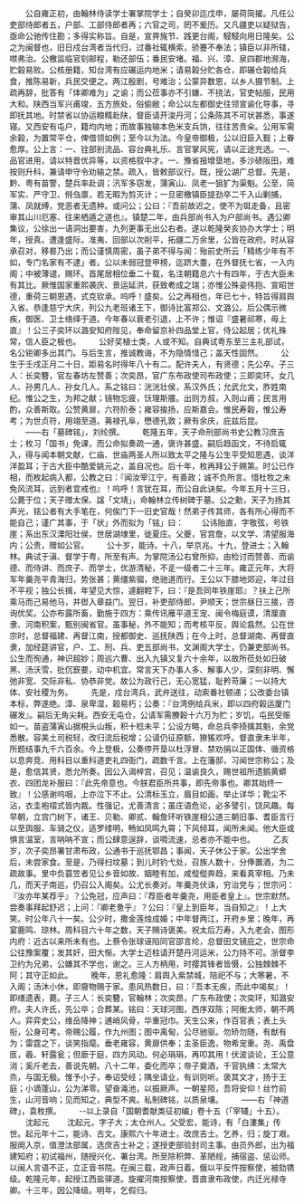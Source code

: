 <!-- { "loadSidebar": true } -->
　　公自雍正初，由翰林侍读学士署掌院学士；自癸卯迄戊申，屡荷简擢。凡任公吏部侍郎者五，户部、工部侍郎者再；六官之司，罔不爰历。又凡疆吏以疑狱告，亟命公驰传住勘；多得实称旨。自是，宣畀旄节、践更台阁，駸駸向用日隆矣。公之为闽督也，旧日戍台湾者当代归，过番社辄横索，骄蹇不奉法；镇臣以非所辖，噤弗治。公檄监临官刻邮程，勒还部伍；番民安堵。福、兴、漳、泉四郡地濒海，贮榖易败。公核册籍，知台湾有应碾运内地米；请易榖分贮各仓，即碾仓榖给兵食，推陈易新，兵民交便之。两江殷剧，号难治；公蒙异数恩，以乡人摄节制。上疏再辞，批答有「体卿难为」之谕；而公莅事亦不引嫌、不挠法，官吏帖服，民用大和。陕西当军兴甫竣，五方旅处，俗偷敝；命公以左都御史往领宣谕化导事，寻即抚其地。时禁省以协运粮糈赴陕，督臣请开浚丹河；公条陈其不可状甚悉，事遂寝。又西安有屯户，籍均内地；而故事独输本色米支兵饷，往往苦贵籴。公用军需余榖，为置常平仓，俾借领如例；至今以为法。今皇帝御极，公以旧臣入觐；上眷愈厚。公上言：一、铨部别流品、容台典礼乐、言官掌风宪，请以正途充选。一、品官进用，请以特晋优异等，以资格叙中才。一、豫省报增垦地，多沙碛阪田，难按则升科，兼请申守令劝输之禁。疏入，皆敕部议行。既，授公湖广总督。先是，黔、粤有苗警，楚兵率赴调；汛军多窃发，蒲寅山、凤老一狙犷为渠魁。公至，简军实、严守卫、偫刍廪，若无暇为剪灭计；一旦密檄镇臣提劲卒二千入山剿捕，蒲、凤就缚，党恶者无遗种。或问公；公曰：『吾前故迟之，使不为铤走备，且密审其山川厄塞、往来栖遁之道也』。镇楚二年，由兵部尚书入为户部尚书。遇公卿集议，公徐出一语洞出要害，九列更事无出公右者。遂以乾隆癸亥协办大学士；明年，授真。遭逢盛际，准夷、回部以次削平，拓疆二万余里，公皆在政府。时从容承召对，移晷乃出；而公谨慎周密，虽子弟不得与闻：殆前史所云「精练少年有不如，专门名家有不逮」者。公以未弱冠登甲榜，迄跻大耋，在外督抚七省，一入内阁；中被薄谴，赐环。首尾居相位垂二十载，名注朝籍总六十有四年，于古大臣未有其比。厥惟国家重熙袭庆、景运延洪，获致耇成之瑞；亦惟公殊姿伟抱、宣昭世德，重荷三朝恩遇，式克钦承。呜呼！盛矣。公之再相也，年已七十，特旨得肩舆入省。恭逢慈宁大庆，列公九老班诸王下，御诗比富郑公、文潞公。后公偶示微疾，御医、卫士络绎于道。今年春以衰老引退，上不许；惟诏『盛暑祁寒，毋上直』！公三子奕环以潞安知府陛见，奉命留京补四品堂上官，侍公起居；优礼殊常，信人臣之极也。
　　公好奖植士类，人或不知。自典试粤东至三主礼部试，名公钜卿多出其门。与后生言，推诚教诲，不为隐情惜己；盖天性固然。
　　公生于壬戌正月二十日，距易名时得年八十有二。配许夫人，有贤德；先公卒。子三人：长奕簪，官左春坊左赞善；次奕昂，官广东布政使司布政使；三即奕环。女几人、孙男几人、孙女几人。系之铭曰：洸洸壮侯，系汉外氏；允武允文，胙姓南纪。惟公之生，为邦之献；镜物忘疲，饫理斯餍。出则方叔，入则山甫；民言用酌，众善斯取。公赞黄扉，六符阶泰；雍容揄扬，应斯嘉会。惟民寿榖，惟公寿考；为世贞符，用翊至道。茀禄孔阜，懋德孔敦；厥有余庆，庇兹后昆。
　　——右「墓碑铭」，刘纶撰。
　　乾隆五年，天子命刑部尚书史公教习庶吉士；枚习「国书」免课，而公命拟奏疏一通，褒许甚盛。嗣后趋函文，不待启辄入，得与闻本朝文献，仁庙、世庙两圣人所以致太平之隆与公生平受知恩遇，谈洋洋盈耳；于古大臣中酷爱姚元之，盖自况也。后十年，枚再拜公于赐第。时公已作相，而枚起病入都，公教之曰：『闻汝宰江宁，有善政；诚不负所言。惜杜牧之未免风流耳，远到者宜戒也』！呜呼！言犹在耳，而公自此诀矣。今年五月十三日，公薨于位；天子赠太保、諡「文靖」，命翰林立传树碑于墓。公之勳，天子为扬其声光，铭公者有大手笔在，何俟门下一旧史官哉！然弟子传其师，各有所心得而不能自己；谨广其事，于「状」外而拟为「铭」曰：
　　公讳贻直，字敬弦，号铁崖；系出东汉溧阳壮侯，世居湖埭里，徙夏庄。父夔，官宫詹，以文学、清望服海内；公贵，赠如公官。
　　公十岁，能诗。十八，举京兆。十九，登进士；入翰林。典试于滇、督学于粤，所至有声。为掌院汤公右曾所抑，由检讨而赞善、而谕德、而侍讲、而庶子、而学士，优游清秘，不辵一级者二十三年。雍正元年，大将军年羹尧平青海归，势张甚；黄缰紫骝，绝驰道而行。王公以下膝地郊迎，年过目不平视；独公长揖，年望见大惊，遽翻鞚下，曰：『是吾同年铁崖耶』？扶上己所乘马而己易他马，并辔入章益门。翌日，补吏部侍郎，尹顺天；世宗昼日三接，咨询优奖。公亦布露所畜，勤施于四方：乘传讯雁平道王宠、闽令梅庭谟，清厘直隶、河南积案，甄别闽省官。虽事秘，外不能知；而考核平反，舆论翕然。公在世宗时，总督福建、再督江南，授都御史、巡抚陕西；在今上时，总督湖南、再督直隶，加经筵讲官，户、工、刑、兵、吏五部尚书，文渊阁大学士，仍兼吏部尚书。公生而徇通，神识超妙；周巡六曹、出入九镇又复六十余年，以故所莅处如日破黑、汤沃雪，批伔窾要，动中机宜。常言天下办事人多、解事人少，深刻非明、懈弛非宽、交际非私、协恭非党。故公为政行己，无心宽猛，耻矜苛廉；一以持大体、安社稷为务。
　　先是，戍台湾兵，武弁送往，动索番社顿递；公改委台镇本标，弊遂绝。漳、泉卑湿，榖易朽；公奏：『台湾例给兵米，即以四府榖运厦门碾发』。嗣后无角尖耗。西安无屯仓，公请军需賸榖十六万为贮；岁饥，屯民受赈如一。苗盗蒲寅山据梘头山叛，积十稔未平；公设方略，命总兵李掎擒其魁，余党悉散。容美土司税轻，改归流后税增；公请仍征原额，獠猺欢呼。督直隶未半年，所题结事九千六百余。今上登极，公奏停开垦以杜浮冒、禁劝捐以正国体、循资格以息奔竞、用科目以重科道吏礼四衙门，疏数千言。上在藩邸，习闻世宗称公；及是，愈信其贤，悉允所奏。因公入谒梓宫，召见；温谕良久，赐世祖所遗鹅黄蟒衣、四团龙补服曰：『此先帝意也。今朕君臣所共事，即先帝事也。卿其始终一致』！公感谢呜咽，上亦泣下不止。公清标玉立，眉目如画，举止详华；靴尘不沾，衣圭袍褶式皆内裁。性强记，尤善清言；虽庄语危论，必多譬引，饶风趣。每早朝，立宫门树下，诸王、贝勒、卿贰、翰詹环听铁崖相公道三朝旧事、耆臣言行以至舆服、车骑之仪，适罗缕明，畅如凤鸣九霄；下风倾耳，闻所未闻。他大臣或惧言温室，言呐呐不宣；而公肆意逞辞，谈啁流速，忌者亦不能中也。
　　乙亥岁，次子奕昂署甘肃布政，公通书于巡抚鄂昌；事闻，天子休公于家。公出学舍后，未尝家食。至是，乃得扫坟墓；到儿时钓弋处，召族人数十，分俸置酒，为二疏故事。里中负蓑笠者见公乡音如故、姻睦有加，咸傱傱奔趋，来看真宰相。乃未几，而天子南巡，仍召公入阁矣。公尤长奏对。年羹尧伏诛，穷治党与；世宗问：『汝亦年某荐乎』？公免冠，应声曰：『荐臣者年羹尧，用臣者皇上』。世宗默然。尝奏事拜起舒迟；上问：『卿老惫乎』？公曰：『皇上到臣年，当自知之』！上大笑。时公年八十一矣。公少时，撒金莲烛成婚；中年督两江，开府乡里；晚年，再宴鹿鸣、琼林。周科目六十年之数，天子赐诗褒美。祝太后万寿，入九老会，图形内府：近古以来所未有也。上蔡令张球诬陷同官邵言纶，总督田文镜庇之，世宗命公往豫案覆；发其奸，田大惭。大学士迈柱请开楚丹河运米，公力持不可。浙督李卫约为兄弟，公嫌其不学也，谢之。三人方柄用，时撄其锋者皆慑，公独棘棘不阿；其守正如此。
　　晚年，恩礼愈隆：肩舆入紫禁城，陪祀不与；大寒暑，不入阁；汤沐小休，即齎物赐于家。患风热数日，曰：『吾本无疾，而此中竭矣』！即缮遗表，薨。子三人：长奕簪，官翰林；次奕昂，广东布政使；次奕环，知潞安府。夫人许氏，先公卒；合葬某。铭曰：天球河图，西序双陈；阿衡太师，朝不两人。弈弈史公，维岳降神；逋峭风骨，华重冠巾。天生公来，作百官表；表上头衔，公身可考。帝赐公履，作九州图；图中禹甸，公尽驰驱。勿矫勿随，有猷有为；雷霆之下，谈笑指麾。垂老雍容，黄扉供奉；主圣臣逸，物希宠重。尧、禹盘匜，羲、轩露瓮；但廞于庭，四方风动。何必琄琄，再叩其用！伏波谈论，王公意消；奚斤老去，善说先朝。八十二年，委化而卒；帝子奠酒，千官执绋：太常大烝，与国无极。惟予小子，奉诏受经；隅坐请业，有训则听。褒其文才，扬于王庭；小谪蓬山，公为涕零。望奋渑池，以振厥声。一朝星陨，吾将安仰！丝竹前生，山河音响；见而知之，典型不爽。私制碑铭，以质泉壤。
　　——右「神道碑」，袁枚撰。
　　--以上录自「国朝耆献类征初编」卷十五（「宰辅」十五）。
　　沈起元
　　沈起元，字子大；太仓州人。父受宏，能诗，有「白漊集」传世。起元年十二，能诗、古文。康熙六十年进士，改庶吉士。乞养，归；旋丁艰。服阕入京，值澄汰部属，选庶吉士补之；遂授吏部验封司主事。由员外郎，出为福建知府；初试福州，随授兴化、署台湾。所至除积弊、革陋规，捕宿盗、惩讼师。以闽人言语不正，立正音书院。在闽三载，政声日着。俄以平反忤按察使，被劾镌级。乾隆元年，起授江西盐驿道。旋擢河南按察使，晋直隶布政使，内迁光禄寺卿。十三年，因公降级。明年，乞假归。
